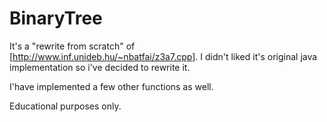 # BinaryTree

It's a "rewrite from scratch" of [http://www.inf.unideb.hu/~nbatfai/z3a7.cpp].
I didn't liked it's original java implementation so i've decided to rewrite it.

I'have implemented a few other functions as well.

Educational purposes only.
